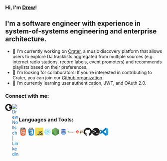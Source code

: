 ### Hi, I'm [Drew][website]!

## I'm a software engineer with experience in system-of-systems engineering and enterprise architecture.

- 🎵 I'm currently working on [Crater][crater-web], a music discovery platform that allows users to explore DJ tracklists aggregated from multiple sources (e.g. internet radio stations, record labels, event promoters) and recommends playlists based on their preferences.
- 🤝 I'm looking for collaborators! If you're interested in contributing to Crater, you can join our [Github organization][crater-git].
- 🌱 I’m currently learning user authentication, JWT, and OAuth 2.0.

### Connect with me:

[<img align="left" alt="drewnollsch.com" width="22px" src="https://raw.githubusercontent.com/iconic/open-iconic/master/svg/globe.svg" />][website]
[<img align="left" alt="Drew Nollsch | LinkedIn" width="22px" src="https://cdn.jsdelivr.net/npm/simple-icons@v3/icons/linkedin.svg" style="color: #0A66C2;"/>][linkedin]

<br />

### Languages and Tools:

<img align="left" alt="HTML5" width="26px" src="https://raw.githubusercontent.com/github/explore/80688e429a7d4ef2fca1e82350fe8e3517d3494d/topics/html/html.png" />
<img align="left" alt="CSS3" width="26px" src="https://raw.githubusercontent.com/github/explore/80688e429a7d4ef2fca1e82350fe8e3517d3494d/topics/css/css.png" />
<img align="left" alt="JavaScript" width="26px" src="https://raw.githubusercontent.com/github/explore/80688e429a7d4ef2fca1e82350fe8e3517d3494d/topics/javascript/javascript.png" />
<img align="left" alt="React" width="26px" src="https://raw.githubusercontent.com/github/explore/80688e429a7d4ef2fca1e82350fe8e3517d3494d/topics/react/react.png" />
<img align="left" alt="Node.js" width="26px" src="https://raw.githubusercontent.com/github/explore/80688e429a7d4ef2fca1e82350fe8e3517d3494d/topics/nodejs/nodejs.png" />
<img align="left" alt="SQL" width="26px" src="https://raw.githubusercontent.com/github/explore/80688e429a7d4ef2fca1e82350fe8e3517d3494d/topics/sql/sql.png" />
<img align="left" alt="MongoDB" width="26px" src="https://raw.githubusercontent.com/github/explore/80688e429a7d4ef2fca1e82350fe8e3517d3494d/topics/mongodb/mongodb.png" />
<img align="left" alt="Git" width="26px" src="https://raw.githubusercontent.com/github/explore/80688e429a7d4ef2fca1e82350fe8e3517d3494d/topics/git/git.png" />
<img align="left" alt="GitHub" width="26px" src="https://raw.githubusercontent.com/github/explore/78df643247d429f6cc873026c0622819ad797942/topics/github/github.png" />
<img align="left" alt="Terminal" width="26px" src="https://raw.githubusercontent.com/github/explore/80688e429a7d4ef2fca1e82350fe8e3517d3494d/topics/terminal/terminal.png" />
<img align="left" alt="Visual Studio Code" width="26px" src="https://raw.githubusercontent.com/github/explore/80688e429a7d4ef2fca1e82350fe8e3517d3494d/topics/visual-studio-code/visual-studio-code.png" />

<br />
<br />


[website]: https://www.drewnollsch.com
[crater-web]: https://crater-frontend.herokuapp.com/
[crater-git]: https://github.com/crater-fm
[linkedin]: https://linkedin.com/in/drewnollsch
